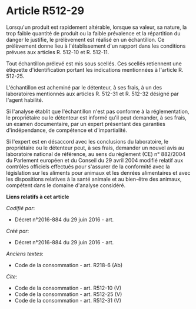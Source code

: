 # Article R512-29

Lorsqu'un produit est rapidement altérable, lorsque sa valeur, sa nature, la trop faible quantité de produit ou la faible
prévalence et la répartition du danger le justifie, le prélèvement est réalisé en un échantillon. Ce prélèvement donne lieu à
l'établissement d'un rapport dans les conditions prévues aux articles R. 512-10 et R. 512-11. 

Tout échantillon prélevé est mis sous scellés. Ces scellés retiennent une étiquette d'identification portant les indications
mentionnées à l'article R. 512-25. 

L'échantillon est acheminé par le détenteur, à ses frais, à un des laboratoires mentionnés aux articles R. 512-31 et R.
512-32 désigné par l'agent habilité. 

Si l'analyse établit que l'échantillon n'est pas conforme à la réglementation, le propriétaire ou le détenteur est informé
qu'il peut demander, à ses frais, un examen documentaire, par un expert présentant des garanties d'indépendance, de
compétence et d'impartialité. 

Si l'expert est en désaccord avec les conclusions du laboratoire, le propriétaire ou le détenteur peut, à ses frais, demander
un nouvel avis au laboratoire national de référence, au sens du règlement (CE) n° 882/2004 du Parlement européen et du
Conseil du 29 avril 2004 modifié relatif aux contrôles officiels effectués pour s'assurer de la conformité avec la
législation sur les aliments pour animaux et les denrées alimentaires et avec les dispositions relatives à la santé animale
et au bien-être des animaux, compétent dans le domaine d'analyse considéré.

**Liens relatifs à cet article**

_Codifié par_:

  - Décret n°2016-884 du 29 juin 2016 - art.

_Créé par_:

  - Décret n°2016-884 du 29 juin 2016 - art.

_Anciens textes_:

  - Code de la consommation - art. R218-6 (Ab)

_Cite_:

  - Code de la consommation - art. R512-10 (V)
  - Code de la consommation - art. R512-25 (V)
  - Code de la consommation - art. R512-31 (V)
